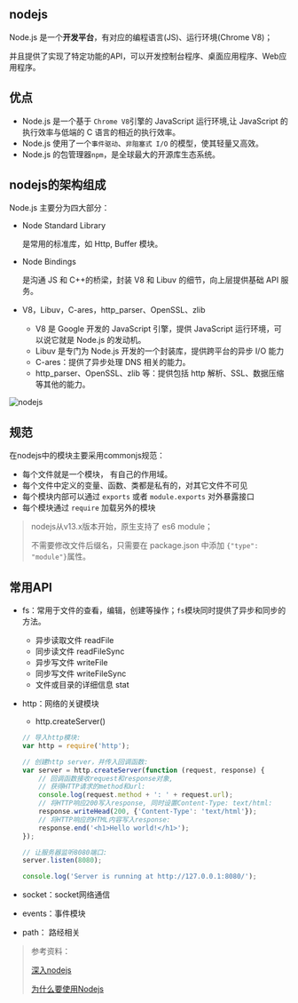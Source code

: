 ## nodejs

Node.js 是一个**开发平台**，有对应的编程语言(JS)、运行环境(Chrome V8)；

并且提供了实现了特定功能的API，可以开发控制台程序、桌面应用程序、Web应用程序。



## 优点

- Node.js 是一个基于 `Chrome V8`引擎的 JavaScript 运行环境,让 JavaScript 的执行效率与低端的 C 语言的相近的执行效率。
- Node.js 使用了一个`事件驱动`、`非阻塞式 I/O` 的模型，使其轻量又高效。
- Node.js 的包管理器`npm`，是全球最大的开源库生态系统。



## nodejs的架构组成

Node.js 主要分为四大部分：

- Node Standard Library

  是常用的标准库，如 Http, Buffer 模块。

- Node Bindings

  是沟通 JS 和 C++的桥梁，封装 V8 和 Libuv 的细节，向上层提供基础 API 服务。

- V8，Libuv，C-ares，http_parser、OpenSSL、zlib

  - V8 是 Google 开发的 JavaScript 引擎，提供 JavaScript 运行环境，可以说它就是 Node.js 的发动机。
  - Libuv 是专门为 Node.js 开发的一个封装库，提供跨平台的异步 I/O 能力
  - C-ares：提供了异步处理 DNS 相关的能力。
  - http_parser、OpenSSL、zlib 等：提供包括 http 解析、SSL、数据压缩等其他的能力。

  

![nodejs](http://img.callbackhell.xyz/vuepress/server/nodejs.webp)



## 规范

在nodejs中的模块主要采用commonjs规范：

- 每个文件就是一个模块， 有自己的作用域。
- 每个文件中定义的变量、函数、类都是私有的，对其它文件不可见
- 每个模块内部可以通过 `exports` 或者 `module.exports` 对外暴露接口
- 每个模块通过 `require` 加载另外的模块

> nodejs从v13.x版本开始，原生支持了 es6 module；
>
> 不需要修改文件后缀名，只需要在 package.json 中添加 `{"type": "module"}`属性。

## 

## 常用API

- fs：常用于文件的查看，编辑，创建等操作；`fs`模块同时提供了异步和同步的方法。

  - 异步读取文件 readFile
  - 同步读文件 readFileSync
  - 异步写文件 writeFile 
  - 同步写文件 writeFileSync
  - 文件或目录的详细信息 stat

- http：网络的关键模块

  - http.createServer()

  ```js
  // 导入http模块:
  var http = require('http');
  
  // 创建http server，并传入回调函数:
  var server = http.createServer(function (request, response) {
      // 回调函数接收request和response对象,
      // 获得HTTP请求的method和url:
      console.log(request.method + ': ' + request.url);
      // 将HTTP响应200写入response, 同时设置Content-Type: text/html:
      response.writeHead(200, {'Content-Type': 'text/html'});
      // 将HTTP响应的HTML内容写入response:
      response.end('<h1>Hello world!</h1>');
  });
  
  // 让服务器监听8080端口:
  server.listen(8080);
  
  console.log('Server is running at http://127.0.0.1:8080/');
  ```

  

- socket：socket网络通信

- events：事件模块

- path： 路经相关

















> 参考资料：
>
> [深入nodejs](https://www.hlwen.com/2022/03/28/471.html)
>
> [为什么要使用Nodejs](https://juejin.cn/post/6844903441890967565)